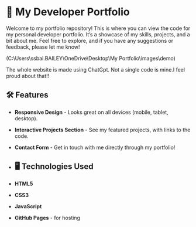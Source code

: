 # 🌟 My Developer Portfolio

Welcome to my portfolio repository! This is where you can view the code for my personal developer portfolio. It’s a showcase of my skills, projects, and a bit about me. Feel free to explore, and if you have any suggestions or feedback, please let me know!

(C:\Users\ssbai.BAILEY\OneDrive\Desktop\My Portfolio\images\demo)

The whole website is made using ChatGpt. Not a single code is mine.I feel proud about that!!

## 🛠️ Features
- **Responsive Design** - Looks great on all devices (mobile, tablet, desktop).
- **Interactive Projects Section** - See my featured projects, with links to the code.
- **Contact Form** - Get in touch with me directly through my portfolio!

- ## 🖥️ Technologies Used
- **HTML5**
- **CSS3**
- **JavaScript**
- **GitHub Pages** - for hosting
